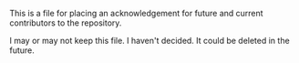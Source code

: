This is a file for placing an acknowledgement for future and current contributors to the repository.

I may or may not keep this file. I haven't decided. It could be deleted in the future.
